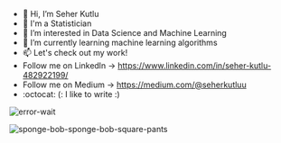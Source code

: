 - 👋 Hi, I’m Seher Kutlu
-  💞️ I'm a Statistician
- 👀 I’m interested in Data Science and Machine Learning
- 🌱 I’m currently learning machine learning algorithms
- 📫 Let's check out my work!
- Follow me on Linkedln -> https://www.linkedin.com/in/seher-kutlu-482922199/
- Follow me on Medium -> https://medium.com/@seherkutluu
- :octocat: (: I like to write :)

<!---
seherkuutlu/seherkuutlu is a ✨ special ✨ repository because its `README.md` (this file) appears on your GitHub profile.
You can click the Preview link to take a look at your changes.
--->

![error-wait](https://user-images.githubusercontent.com/101044556/173237641-b92496e5-a0e5-4b49-ade8-3cd2ca062d51.gif)

![sponge-bob-sponge-bob-square-pants](https://user-images.githubusercontent.com/101044556/194061345-47f566c9-37ee-49d4-a84b-27d93813eeac.gif)
